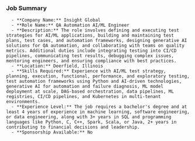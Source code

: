### Job Summary
      - **Company Name:** Insight Global
      - **Role Name:** QA Automation AI/ML Engineer
      - **Description:** The role involves defining and executing test strategies for AI/ML applications, building and maintaining test plans, test cases, and automation frameworks, designing generative AI solutions for QA automation, and collaborating with teams on quality metrics. Additional duties include integrating testing into CI/CD pipelines, communicating test results, debugging complex issues, mentoring engineers, and ensuring compliance with best practices.
      - **Location:** Deerfield, Illinois
      - **Skills Required:** Experience with AI/ML test strategy, planning, execution, functional, performance, and exploratory testing, test automation frameworks using Python and AI-driven technologies, generative AI for automation and failure diagnosis, ML model deployment at scale, DAG-based orchestration, data pipelines, ML registries, CI/CD pipelines, and Kubernetes in multi-tenant environments.
      - **Experience Level:** The job requires a bachelor's degree and at least 4 years of experience in machine learning, software engineering, or data engineering, along with 3+ years in SQL and programming languages like Python, C, C++, Spark, Scala, or Java, 2+ years in contributing to financial decisions and leadership.
      - **Sponsorship Available:** No
      
